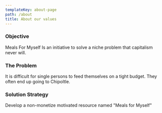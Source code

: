 ```yaml
---
templateKey: about-page
path: /about
title: About our values
---
```

### Objective

M﻿eals For Myself Is an initiative to solve a niche problem that capitalism never will.  

### T﻿he Problem

I﻿t is difficult for single persons to feed themselves on a tight budget.  They often end up going to Chipoltle.

### S﻿olution Strategy

D﻿evelop a non-monetize motivated resource named "Meals for Myself"